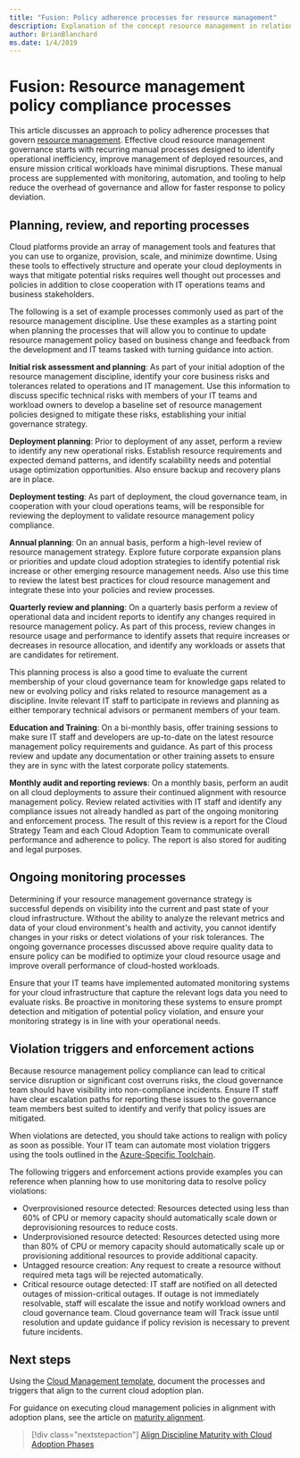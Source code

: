 ```yaml
---
title: "Fusion: Policy adherence processes for resource management"
description: Explanation of the concept resource management in relation to cloud governance processes
author: BrianBlanchard
ms.date: 1/4/2019
---
```


# Fusion: Resource management policy compliance processes

This article discusses an approach to policy adherence processes that govern [resource management](./overview.md). Effective cloud resource management governance starts with recurring manual processes designed to identify operational inefficiency, improve management of deployed resources, and ensure mission critical workloads have minimal disruptions. These manual process are supplemented with monitoring, automation, and tooling to help reduce the overhead of governance and allow for faster response to policy deviation.

## Planning, review, and reporting processes

Cloud platforms provide an array of management tools and features that you can use to organize, provision, scale, and minimize downtime. Using these tools to effectively structure and operate your cloud deployments in ways that mitigate potential risks requires well thought out processes and policies in addition to close cooperation with IT operations teams and business stakeholders.

The following is a set of example processes commonly used as part of the resource management discipline. Use these examples as a starting point when planning the processes that will allow you to continue to update resource management policy based on business change and feedback from the development and IT teams tasked with turning guidance into action.

**Initial risk assessment and planning**: As part of your initial adoption of the resource management discipline, identify your core business risks and tolerances related to operations and IT management. Use this information to discuss specific technical risks with members of your IT teams and workload owners to develop a baseline set of resource management policies designed to mitigate these risks, establishing your initial governance strategy. 

**Deployment planning**: Prior to deployment of any asset, perform a review to identify any new operational risks. Establish  resource requirements and expected demand patterns, and identify scalability needs and potential usage optimization opportunities. Also ensure backup and recovery plans are in place.

**Deployment testing**: As part of deployment, the cloud governance team, in cooperation with your cloud operations teams, will be responsible for reviewing the deployment to validate resource management policy compliance.

**Annual planning**: On an annual basis, perform a high-level review of resource management strategy. Explore future corporate expansion plans or priorities and update cloud adoption strategies to identify potential risk increase or other emerging resource management needs. Also use this time to review the latest best practices for cloud resource management and integrate these into your policies and review processes.

**Quarterly review and planning**: On a quarterly basis perform a review of operational data and incident reports to identify any changes required in resource management policy. As part of this process, review changes in resource usage and performance to identify assets that require increases or decreases in resource allocation, and identify any workloads or assets that are candidates for retirement.

This planning process is also a good time to evaluate the current membership of your cloud governance team for knowledge gaps related to new or evolving policy and risks related to resource management as a discipline. Invite relevant IT staff to participate in reviews and planning as either temporary technical advisors or permanent members of your team.

**Education and Training**: On a bi-monthly basis, offer training sessions to make sure IT staff and developers are up-to-date on the latest resource management policy requirements and guidance. As part of this process review and update any documentation or other training assets to ensure they are in sync with the latest corporate policy statements.

**Monthly audit and reporting reviews**: On a monthly basis, perform an audit on all cloud deployments to assure their continued alignment with resource management policy. Review related activities with IT staff and identify any compliance issues not already handled as part of the ongoing monitoring and enforcement process. The result of this review is a report for the Cloud Strategy Team and each Cloud Adoption Team to communicate overall performance and adherence to policy. The report is also stored for auditing and legal purposes.

## Ongoing monitoring processes

Determining if your resource management governance strategy is successful depends on visibility into the current and past state of your cloud infrastructure. Without the ability to analyze the relevant metrics and data of your cloud environment's health and activity, you cannot identify changes in your risks or detect violations of your risk tolerances. The ongoing governance processes discussed above require quality data to ensure policy can be modified to optimize your cloud resource usage and improve overall performance of cloud-hosted workloads.

Ensure that your IT teams have implemented automated monitoring systems for your cloud infrastructure that capture the relevant logs data you need to evaluate risks. Be proactive in monitoring these systems to ensure prompt detection and mitigation of potential policy violation, and ensure your monitoring strategy is in line with your operational needs.

## Violation triggers and enforcement actions

Because resource management policy compliance can lead to critical service disruption or significant cost overruns risks, the cloud governance team should have visibility into non-compliance incidents. Ensure IT staff have clear escalation paths for reporting these issues to the governance team members best suited to identify and verify that policy issues are mitigated.  

When violations are detected, you should take actions to realign with policy as soon as possible. Your IT team can automate most violation triggers using the tools outlined in the [Azure-Specific Toolchain](toolchain.md).

The following triggers and enforcement actions provide examples you can reference when planning how to use monitoring data to resolve policy violations:

- Overprovisioned resource detected: Resources detected using less than 60% of CPU or memory capacity should automatically scale down or deprovisioning resources to reduce costs.
- Underprovisioned resource detected: Resources detected using more than 80% of CPU or memory capacity should automatically scale up or provisioning additional resources to provide additional capacity. 
- Untagged resource creation: Any request to create a resource without required meta tags will be rejected automatically. 
- Critical resource outage detected:  IT staff are notified on all detected outages of mission-critical outages. If outage is not immediately resolvable, staff will escalate the issue and notify workload owners and cloud governance team. Cloud governance team will Track issue until resolution and update guidance if policy revision is necessary to prevent future incidents.


## Next steps

Using the [Cloud Management template](./template.md), document the processes and triggers that align to the current cloud adoption plan.

For guidance on executing cloud management policies in alignment with adoption plans, see the article on [maturity alignment](maturity-adoption-alignment.md).

> [!div class="nextstepaction"]
> [Align Discipline Maturity with Cloud Adoption Phases](./maturity-adoption-alignment.md)
